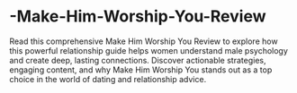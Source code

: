 # -Make-Him-Worship-You-Review
Read this comprehensive Make Him Worship You Review to explore how this powerful relationship guide helps women understand male psychology and create deep, lasting connections. Discover actionable strategies, engaging content, and why Make Him Worship You stands out as a top choice in the world of dating and relationship advice.
